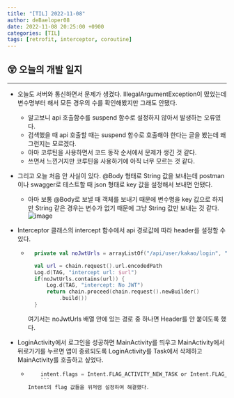 ```yaml
---
title: "[TIL] 2022-11-08"
author: deBaeloper08
date: 2022-11-08 20:25:00 +0900
categories: [TIL]
tags: [retrofit, interceptor, coroutine]
---
```


## 😲 오늘의 개발 일지

---

- 오늘도 서버와 통신하면서 문제가 생겼다. IllegalArgumentException이 떴었는데 변수명부터 해서 모든 경우의 수를 확인해봤지만 그래도 안됐다.
  - 알고보니 api 호출함수를 suspend 함수로 설정하지 않아서 발생하는 오류였다.
  - 검색했을 때 api 호출할 때는 suspend 함수로 호출해야 한다는 글을 봤는데 왜 그런지는 모르겠다.
  - 아마 코루틴을 사용하면서 코드 동작 순서에서 문제가 생긴 것 같다.
  - 쓰면서 느낀거지만 코루틴을 사용하기에 아직 너무 모르는 것 같다.
- 그리고 오늘 처음 안 사실이 있다. @Body 형태로 String 값을 보내는데 postman이나 swagger로 테스트할 때 json 형태로 key 값을 설정해서 보내면 안됐다.
  - 아마 보통 @Body로 보낼 때 객체를 보내기 때문에 변수명을 key 값으로 하지만 String 같은 경우는 변수가 없기 때문에 그냥 String 값만 보내는 것 같다.
    ![image](https://user-images.githubusercontent.com/50603217/200558836-61960f52-60d8-4670-8492-af99d9977cd6.png)
- Interceptor 클래스의 intercept 함수에서 api 경로값에 따라 header를 설정할 수 있다.

  - ```kotlin
      private val noJwtUrls = arrayListOf("/api/user/kakao/login", "/api/user/naver/login")

      val url = chain.request().url.encodedPath
      Log.d(TAG, "intercept url: $url")
      if(noJwtUrls.contains(url)) {
          Log.d(TAG, "intercept: No JWT")
          return chain.proceed(chain.request().newBuilder()
              .build())
      }
    ```

    여기서는 noJwtUrls 배열 안에 있는 경로 중 하나면 Header를 안 붙이도록 했다.

- LoginActivity에서 로그인을 성공하면 MainActivity를 띄우고 MainActivity에서 뒤로가기를 누르면 앱이 종료되도록 LoginActivity를 Task에서 삭제하고 MainActivity를 호출하고 싶었다.
  - ````kotlin
        intent.flags = Intent.FLAG_ACTIVITY_NEW_TASK or Intent.FLAG_ACTIVITY_CLEAR_TASK or Intent.FLAG_ACTIVITY_CLEAR_TOP
        ```
    Intent의 flag 값들을 위처럼 설정하여 해결했다.
    ````
